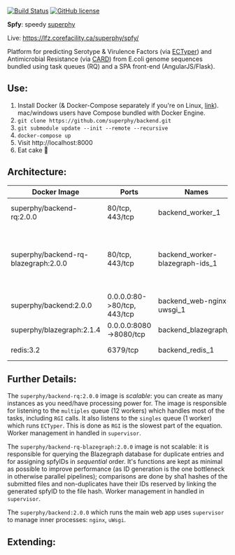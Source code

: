 [![Build Status](https://travis-ci.org/superphy/backend.svg?branch=master)](https://travis-ci.org/superphy/backend)
[![GitHub license](https://img.shields.io/badge/license-Apache%202-blue.svg)](https://raw.githubusercontent.com/superphy/backend/master/LICENSE)

**Spfy**: speedy [superphy](https://github.com/superphy/semantic)

Live: https://lfz.corefacility.ca/superphy/spfy/

Platform for predicting Serotype & Virulence Factors (via [ECTyper](https://github.com/phac-nml/ecoli_serotyping)) and Antimicrobial Resistance (via [CARD](https://card.mcmaster.ca/analyze/rgi)) from E.coli genome sequences bundled using task queues (RQ) and a SPA front-end (AngularJS/Flask).

## Use:
1. Install Docker (& Docker-Compose separately if you're on Linux, [link](https://docs.docker.com/compose/install/)). mac/windows users have Compose bundled with Docker Engine.
2. `git clone https://github.com/superphy/backend.git`
3. `git submodule update --init --remote --recursive`
4. `docker-compose up`
5. Visit http://localhost:8000
6. Eat cake :cake:

## Architecture:
Docker Image | Ports | Names | *Description*
--- | --- | --- | ---
superphy/backend-rq:2.0.0 | 80/tcp, 443/tcp | backend_worker_1 | the main redis queue workers
superphy/backend-rq-blazegraph:2.0.0 | 80/tcp, 443/tcp | backend_worker-blazegraph-ids_1 | this handles spfyID generation for the blazegraph database
superphy/backend:2.0.0 | 0.0.0.0:80->80/tcp, 443/tcp | backend_web-nginx-uwsgi_1 | the actual web app interface
superphy/blazegraph:2.1.4 | 0.0.0.0:8080->8080/tcp | backend_blazegraph_1 | Blazegraph Database
redis:3.2 | 6379/tcp | backend_redis_1 | Redis Database

## Further Details:
The `superphy/backend-rq:2.0.0` image is *scalable*: you can create as many instances as you need/have processing power for. The image is responsible for listening to the `multiples` queue (12 workers) which handles most of the tasks, including `RGI` calls. It also listens to the `singles` queue (1 worker) which runs `ECTyper`. This is done as `RGI` is the slowest part of the equation. Worker management in handled in `supervisor`.

The `superphy/backend-rq-blazegraph:2.0.0` image is not scalable: it is responsible for querying the Blazegraph database for duplicate entries and for assigning spfyIDs in *sequential* order. It's functions are kept as minimal as possible to improve performance (as ID generation is the one bottleneck in otherwise parallel pipelines); comparisons are done by sha1 hashes of the submitted files and non-duplicates have their IDs reserved by linking the generated spfyID to the file hash. Worker management in handled in `supervisor`.

The `superphy/backend:2.0.0` which runs the main web app uses `supervisor` to manage inner processes: `nginx`, `uWsgi`.

## Extending:
